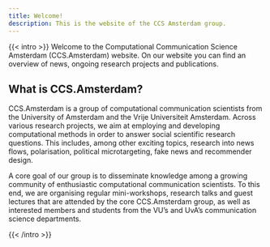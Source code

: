 ```yaml
---
title: Welcome!
description: This is the website of the CCS Amsterdam group.
---
```


{{< intro >}}
Welcome to the Computational Communication Science Amsterdam (CCS.Amsterdam) website. On our website you can find an overview of news, ongoing research projects and publications.

## What is CCS.Amsterdam?

CCS.Amsterdam is a group of computational communication scientists from the University of Amsterdam and the Vrije Universiteit Amsterdam. Across various research projects, we aim at employing and developing computational methods in order to answer social scientific research questions. This includes, among other exciting topics, research into news flows, polarisation, political microtargeting, fake news and recommender design.

A core goal of our group is to disseminate knowledge among a growing community of enthusiastic computational communication scientists. To this end, we are organising regular mini-workshops, research talks and guest lectures that are attended by the core CCS.Amsterdam group, as well as interested members and students from the VU’s and UvA’s communication science departments.

{{< /intro >}}
